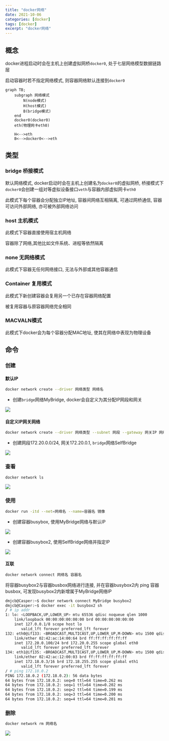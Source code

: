 ```yaml
---
title: "docker网络"
date: 2021-10-06
categories: [docker]
tags: [docker]
excerpt: "docker网络"
---
```


## 概念

docker进程启动时会在主机上创建虚拟网桥`docker0`, 处于七层网络模型数据链路层

启动容器时若不指定网络模式, 则容器网络默认连接到`docker0`

```mermaid
graph TB;
    subgraph 网络模式
        N(node模式)
        H(host模式)
        B(bridge模式)
    end
    docker0(docker0)
    eth(物理网卡eth0)

    H<-->eth
    B<-->docker0<-->eth
```

## 类型

### bridge 桥接模式

默认网络模式, docker启动时会在主机上创建名为`docker0`的虚拟网桥, 桥接模式下`docker0`会创建一组对等虚拟设备接口`veth`与容器内部虚拟网卡`eth0`

此模式下每个容器会分配独立IP地址, 容器间网络互相隔离, 可通过网桥通信, 容器可访问外部网络, 亦可被外部网络访问

### host 主机模式

此模式下容器直接使用宿主机网络

容器除了网络,其他比如文件系统、进程等依然隔离

### none 无网络模式

此模式下容器无任何网络接口, 无法与外部或其他容器通信

### Container 复用模式

此模式下新创建容器会复用另一个已存在容器网络配置

被复用容器与原容器网络完全相同

### MACVALN模式

此模式下docker会为每个容器分配MAC地址, 使其在网络中表现为物理设备

## 命令

### 创建

#### 默认IP

```sh
docker network create --driver 网络类型 网络名
```

- 创建`bridge`网络MyBridge, docker会自定义为其分配IP网段和网关

![](/assets/image/20241116_151120.jpg)

#### 自定义IP网关网络

```sh
docker network create --driver 网络类型 --subnet 网段 --gateway 网关IP 网络名
```

- 创建网段172.20.0.0/24, 网关172.20.0.1, `bridge`网络SelfBridge

![](/assets/image/20241116_151324.jpg)

### 查看

```sh
docker network ls
```

![](/assets/image/20241116_150609.jpg)

### 使用

```sh
docker run -itd --net=网络名 --name=容器名 镜像
```

- 创建容器busybox, 使用MyBridge网络与默认IP

![](/assets/image/20241116_151501.jpg)

- 创建容器busybox2, 使用SelfBridge网络并指定IP

![](/assets/image/20241116_151643.jpg)

#### 互联

```sh
docker network connect 网络名 容器名
```

将容器busybox2与容器busbox网络进行连接, 并在容器busybox2内 ping 容器 busbox, 可发现busybox2内新增属于MyBridge网络IP

```sh
dmjcb@Casper:~$ docker network connect MyBridge busybox2
dmjcb@Casper:~$ docker exec -it busybox2 sh
/ # ip addr
1: lo: <LOOPBACK,UP,LOWER_UP> mtu 65536 qdisc noqueue qlen 1000
    link/loopback 00:00:00:00:00:00 brd 00:00:00:00:00:00
    inet 127.0.0.1/8 scope host lo
       valid_lft forever preferred_lft forever
132: eth0@if133: <BROADCAST,MULTICAST,UP,LOWER_UP,M-DOWN> mtu 1500 qdisc noqueue
    link/ether 02:42:ac:14:00:64 brd ff:ff:ff:ff:ff:ff
    inet 172.20.0.100/24 brd 172.20.0.255 scope global eth0
       valid_lft forever preferred_lft forever
134: eth1@if135: <BROADCAST,MULTICAST,UP,LOWER_UP,M-DOWN> mtu 1500 qdisc noqueue
    link/ether 02:42:ac:12:00:03 brd ff:ff:ff:ff:ff:ff
    inet 172.18.0.3/16 brd 172.18.255.255 scope global eth1
       valid_lft forever preferred_lft forever
/ # ping 172.18.0.2
PING 172.18.0.2 (172.18.0.2): 56 data bytes
64 bytes from 172.18.0.2: seq=0 ttl=64 time=0.262 ms
64 bytes from 172.18.0.2: seq=1 ttl=64 time=0.202 ms
64 bytes from 172.18.0.2: seq=2 ttl=64 time=0.199 ms
64 bytes from 172.18.0.2: seq=3 ttl=64 time=0.200 ms
64 bytes from 172.18.0.2: seq=4 ttl=64 time=0.201 ms
```

### 删除

```sh
docker network rm 网络名
```

![](/assets/image/20241116_150824.jpg)
